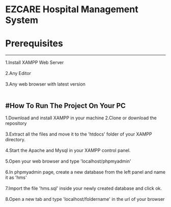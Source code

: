 # EZCARE Hospital Management System
# Prerequisites
--------------------------------------------------------------------------------------------
1.Install XAMPP Web Server<br></br>
2.Any Editor <br></br>
3.Any web browser with latest version<br></br>

#How To Run The Project On Your PC
--------------------------------------------------------------------------------------------
1.Download and install XAMPP in your machine
2.Clone or download the repository<br></br>
3.Extract all the files and move it to the 'htdocs' folder of your XAMPP directory.<br></br>
4.Start the Apache and Mysql in your XAMPP control panel.<br></br>
5.Open your web browser and type 'localhost/phpmyadmin'<br></br>
6.In phpmyadmin page, create a new database from the left panel and name it as 'hms'<br></br>
7.Import the file 'hms.sql' inside your newly created database and click ok.<br></br>
8.Open a new tab and type 'localhost/foldername' in the url of your browser<br></br>




